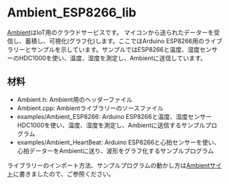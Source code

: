 # Ambient_ESP8266_lib

[Ambient](https://ambidata.io)はIoT用のクラウドサービスです。 マイコンから送られたデーターを受信し、蓄積し、可視化(グラフ化)します。ここではArduino ESP8266用のライブラリーとサンプルを示しています。サンプルではESP8266と温度、湿度センサーのHDC1000を使い、温度、湿度を測定し、Ambientに送信しています。

## 材料

* Ambient.h: Ambient用のヘッダーファイル
* Ambient.cpp: Ambientライブラリーのソースファイル
* examples/Ambient_ESP8266: Arduino ESP8266と温度、湿度センサーHDC1000を使い、温度、湿度を測定し、Ambientに送信するサンプルプログラム
* examples/Ambient_HeartBeat: Arduino ESP8266と心拍センサーを使い、心拍データーをAmbientに送り、波形をグラフ化するサンプルプログラム

ライブラリーのインポート方法、サンプルプログラムの動かし方は[Ambientサイト](https://ambidata.io/docs/esp8266/)に書きましたので、ご参照ください。
